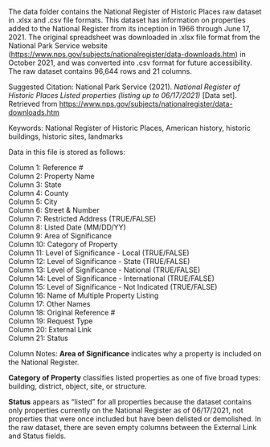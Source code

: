 The data folder contains the National Register of Historic Places raw dataset in .xlsx and .csv file formats. This dataset has information on properties added to the National Register from its inception in 1966 through June 17, 2021. The original spreadsheet was downloaded in .xlsx file format from the National Park Service website (https://www.nps.gov/subjects/nationalregister/data-downloads.htm) in October 2021, and was converted into .csv format for future accessibility. The raw dataset contains 96,644 rows and 21 columns.

Suggested Citation:
National Park Service (2021). *National Register of Historic Places Listed properties (listing up to 06/17/2021)* [Data set]. Retrieved from https://www.nps.gov/subjects/nationalregister/data-downloads.htm

Keywords: National Register of Historic Places, American history, historic buildings, historic sites, landmarks

Data in this file is stored as follows:

Column 1: Reference #<br>
Column 2: Property Name<br>
Column 3: State<br>
Column 4: County<br>
Column 5: City<br>
Column 6: Street & Number<br>
Column 7: Restricted Address (TRUE/FALSE)<br>
Column 8: Listed Date (MM/DD/YY)<br>
Column 9: Area of Significance<br>
Column 10: Category of Property<br>
Column 11: Level of Significance - Local (TRUE/FALSE)<br>
Column 12: Level of Significance - State (TRUE/FALSE)<br>
Column 13: Level of Significance - National (TRUE/FALSE)<br>
Column 14: Level of Significance - International (TRUE/FALSE)<br>
Column 15: Level of Significance - Not Indicated (TRUE/FALSE)<br>
Column 16: Name of Multiple Property Listing<br>
Column 17: Other Names<br>
Column 18: Original Reference # <br>
Column 19: Request Type<br>
Column 20: External Link<br>
Column 21: Status<br>

Column Notes:
**Area of Significance** indicates why a property is included on the National Register.

**Category of Property** classifies listed properties as one of five broad types: building, district, object, site, or structure.

**Status** appears as “listed” for all properties because the dataset contains only properties currently on the National Register as of 06/17/2021, not properties that were once included but have been delisted or demolished. In the raw dataset, there are seven empty columns between the External Link and Status fields. 
